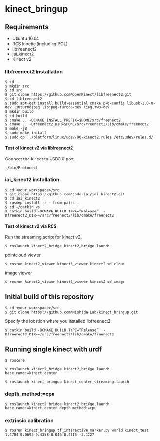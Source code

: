 # kinect_bringup

## Requirements
- Ubuntu 16.04
- ROS kinetic (including PCL)
- libfreenect2
- iai_kinect2
- Kinect v2

### libfreenect2 installation
```
$ cd
$ mkdir src
$ cd src
$ git clone https://github.com/OpenKinect/libfreenect2.git
$ cd libfreenect2
$ sudo apt-get install build-essential cmake pkg-config libusb-1.0-0-dev libturbojpeg libjpeg-turbo8-dev libglfw3-dev
$ mkdir build
$ cd build
$ cmake .. -DCMAKE_INSTALL_PREFIX=$HOME/src/freenect2
$ cmake .. -Dfreenect2_DIR=$HOME/src/freenect2/lib/cmake/freenect2
$ make -j8
$ sudo make install
$ sudo cp ../platform/linux/udev/90-kinect2.rules /etc/udev/rules.d/
```
#### Test of kinect v2 via libfreenect2
Connect the kinect to USB3.0 port.
```
./bin/Protonect
```

### iai_kinect2 installation
```
$ cd <your_workspace>/src
$ git clone https://github.com/code-iai/iai_kinect2.git
$ cd iai_kinect2
$ rosdep install -r –-from-paths .
$ cd ~/catkin_ws
$ catkin build -DCMAKE_BUILD_TYPE=”Release”  -Dfreenect2_DIR=~/src/freenect2/lib/cmake/freenect2
```
#### Test of kinect v2 via ROS
Run the streaming script for kinect v2.
```
$ roslaunch kinect2_bridge kinect2_bridge.launch
```
pointcloud viewer
```
$ rosrun kinect2_viewer kinect2_viewer kinect2 sd cloud
```
image viewer
```
$ rosrun kinect2_viewer kinect2_viewer kinect2 sd image
```

## Initial build of this repository
```
$ cd <your_workspace>/src
$ git clone https://github.com/Nishida-Lab/kinect_bringup.git
```
Specify the location where you installed libfreenect2.
```
$ catkin build -DCMAKE_BUILD_TYPE=”Release”  -Dfreenect2_DIR=~/src/freenect2/lib/cmake/freenect2
```

## Running single kinect with urdf
```
$ roscore
```
```
$ roslaunch kinect2_bridge kinect2_bridge.launch base_name:=kinect_center
```
```
$ roslaunch kinect_bringup kinect_center_streaming.launch
```
### depth_method:=cpu
```
$ roslaunch kinect2_bridge kinect2_bridge.launch base_name:=kinect_center depth_method:=cpu
```
###  extrinsic calibration
```
$ rosrun kinect_bringup tf_interactive_marker.py world kinect_test 1.4784 0.0693 0.4358 0.046 0.4315 -3.1227
```

